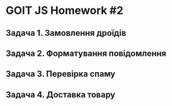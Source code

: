 # GOIT JS Homework #2

## Задача 1. Замовлення дроїдів

## Задача 2. Форматування повідомлення

## Задача 3. Перевірка спаму

## Задача 4. Доставка товару
